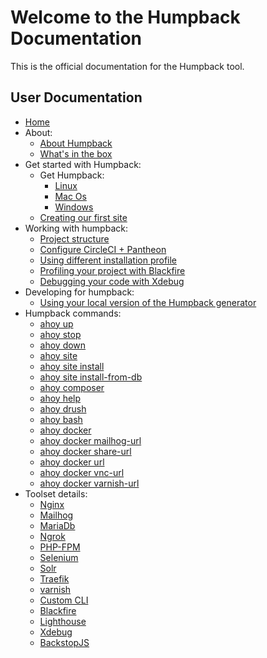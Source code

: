 # Welcome to the Humpback Documentation

This is the official documentation for the Humpback tool.

## User Documentation

- [Home](index.md)
- About:
  - [About Humpback](about/about-humpback.md)
  - [What's in the box](about/whats-in-the-box.md)
- Get started with Humpback:
  - Get Humpback:
    - [Linux](get-started-with-humpback/get-humpback/linux.md)
    - [Mac Os](get-started-with-humpback/get-humpback/mac-os.md)
    - [Windows](get-started-with-humpback/get-humpback/windows.md)
  - [Creating our first site](get-started-with-humpback/creating-our-first-site.md)
- Working with humpback:
  - [Project structure](working-with-humpback/project-structure.md)
  - [Configure CircleCI + Pantheon](working-with-humpback/configure-circleci-pantheon.md)
  - [Using different installation profile](working-with-humpback/using-different-installation-profile.md)
  - [Profiling your project with Blackfire](working-with-humpback/profiling-your-project-with-blackfire.md)
  - [Debugging your code with Xdebug](working-with-humpback/debugging-your-code-with-xdebug.md)
- Developing for humpback:
    - [Using your local version of the Humpback generator](developing-for-humpback/using-your-local-version-of-the-generator.md)
- Humpback commands:
  - [ahoy up](humpback-commands/ahoy-up.md)
  - [ahoy stop](humpback-commands/ahoy-stop.md)
  - [ahoy down](humpback-commands/ahoy-down.md)
  - [ahoy site](humpback-commands/ahoy-site.md)
  - [ahoy site install](humpback-commands/ahoy-site-install.md)
  - [ahoy site install-from-db](humpback-commands/ahoy-site-install-from-db.md)
  - [ahoy composer](humpback-commands/ahoy-composer.md)
  - [ahoy help](humpback-commands/ahoy-help.md)
  - [ahoy drush](humpback-commands/ahoy-drush.md)
  - [ahoy bash](humpback-commands/ahoy-bash.md)
  - [ahoy docker](humpback-commands/ahoy-docker.md)
  - [ahoy docker mailhog-url](humpback-commands/ahoy-docker-mailhog-url.md)
  - [ahoy docker share-url](humpback-commands/ahoy-docker-share-url.md)
  - [ahoy docker url](humpback-commands/ahoy-docker-url.md)
  - [ahoy docker vnc-url](humpback-commands/ahoy-docker-vnc-url.md)
  - [ahoy docker varnish-url](humpback-commands/ahoy-docker-varnish-url.md)
- Toolset details:
  - [Nginx](tool-set-details/nginx.md)
  - [Mailhog](tool-set-details/mailhog.md)
  - [MariaDb](tool-set-details/mariadb.md)
  - [Ngrok](tool-set-details/ngrok.md)
  - [PHP-FPM](tool-set-details/php-fpm.md)
  - [Selenium](tool-set-details/selenium.md)
  - [Solr](tool-set-details/solr.md)
  - [Traefik](tool-set-details/traefik.md)
  - [varnish](tool-set-details/varnish.md)
  - [Custom CLI](tool-set-details/custom-cli.md)
  - [Blackfire](tool-set-details/blackfire.md)
  - [Lighthouse](tool-set-details/lighthouse.md)
  - [Xdebug](tool-set-details/xdebug.md)
  - [BackstopJS](tool-set-details/backstop.md)

